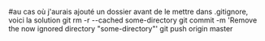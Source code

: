 
#au cas où j'aurais ajouté un dossier avant de le mettre dans .gitignore, voici la solution
git rm -r --cached some-directory
git commit -m 'Remove the now ignored directory "some-directory"'
git push origin master